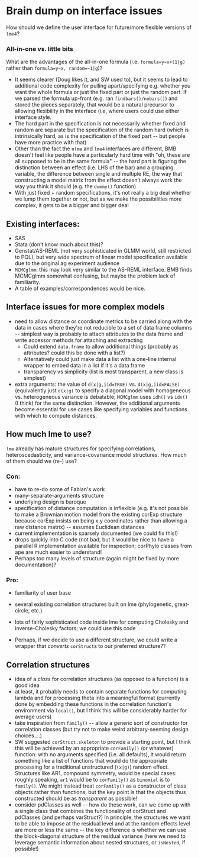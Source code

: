 Brain dump on interface issues
=====

How should we define the user interface for future/more flexible versions of `lme4`?

### All-in-one vs. little bits

What are the advantages of the all-in-one formula (i.e. `formula=y~x+(1|g)` rather than `formula=y~x, random=~1|g`)?

* It seems clearer (Doug likes it, and SW used to), but it seems to lead to additional code complexity for pulling apart/specifying e.g. whether you want the whole formula or just the fixed part or just the random part.  If we parsed the formula up-front (e.g. ran `findbars()/nobars()`) and stored the pieces separately, that would be a natural precursor to allowing flexibility in the interface (i.e, where users could use either interface style.
* The hard part in the specification is not necessarily whether fixed and random are separate but the specification of the random hard (which is intrinsically hard, as is the specification of the fixed part -- but people have more practice with that)
* Other than the fact the `nlme` and `lme4` interfaces are different, BMB doesn't feel like people have a particularly hard time with "oh, these are all supposed to be in the same formula" -- the hard part is figuring the distinction between an effect (i.e. LHS of the bar) and a grouping variable, the difference between single and multiple RE, the way that constructing a model matrix from the effect doesn't always work the way you think it should (e.g. the `dummy()` function)
* With just fixed + random specifications, it's not really a big deal whether we lump them together or not, but as we make the possibilities more complex, it gets to be a bigger and bigger deal

## Existing interfaces:

* SAS
* Stata (don't know much about this)?
* Genstat/AS-REML (not very sophisticated in GLMM world, still restricted to PQL), but very wide spectrum of linear model specification available due to the original ag experiment audience
* `MCMCglmm`: this may look very similar to the AS-REML interface. BMB finds MCMCglmm somewhat confusing, but maybe the problem lack of familiarity.
* A table of examples/correspondences would be nice.

## Interface issues for more complex models
* need to allow distance or coordinate metrics to be carried along with the data in cases where they're not reducible to a set of data frame columns -- simplest way is probably to attach attributes to the data frame and write accessor methods for attaching and extracting 
    * Could extend `data.frame` to allow additional things (probably as attributes? could this be done with a list?)
    * Alternatively could just make data a list with a one-line internal wrapper to embed data in a list if it's a data frame
   * transparency vs simplicity (list is most transparent, a new class is simplest)
* extra arguments: the value of `d(x|g,iid=TRUE)` vs. `d(x|g,iid=FALSE)` (equivalently just `d(x|g)` to specify a diagonal model with homogeneous vs. heterogeneous variance is debatable; `MCMCglmm` uses `idh()` vs `idv()` (I think) for the same distinction.  However, the additional arguments become essential for use cases like specifying variables and functions with which to compute distances.

## How much lme to use?

`lme` already has mature structures for specifying correlations, heteroscedasticity, and variance-covariance model structures.  How much of them should we (re-) use?

### Con:
* have to re-do some of Fabian's work
* many-separate-arguments structure 
* underlying design is baroque
* specification of distance computation is inflexible (e.g. it's not possible to make a Brownian motion model from the existing corExp structure because corExp insists on being x,y coordinates rather than allowing a raw distance matrix) -- assumes Euclidean distances
* current implementation is sparsely documented (we could fix this!)
* drops quickly into C code (not bad, but it would be nice to have a parallel R implementation available for inspection; corPhylo classes from ape are much easier to understand!  
* Perhaps too many levels of structure (again might be fixed by more documentation)?

### Pro:
* familiarity of user base
* several existing correlation structures built on lme (phylogenetic, great-circle, etc.)
* lots of fairly sophisticated code inside lme for computing Cholesky and inverse-Cholesky factors; we could use this code

* Perhaps, if we decide to use a different structure, we could write a wrapper that *converts* `corStruct`s to our preferred structure??

## Correlation structures

* idea of a *class* for correlation structures (as opposed to a function) is a good idea
* at least, it probably needs to contain separate functions for computing lambda and for processing theta into a meaningful format (currently done by embedding these functions in the correlation function's environment via `local()`, but I think this will be considerably harder for average users)
* take inspiration from `family()` -- allow a generic sort of constructor for correlation classes (but try not to make weird arbitrary-seeming design choices ...)
* SW suggested `corStruct.skeleton` to provide a starting point, but I think this will be achieved by an appropriate `corFamily()` (or whatever) function: with no arguments specified (i.e. all defaults), it would return something like a list of functions that would do the appropriate processing for a traditional unstructured (`(x|g)`) random effect. Structures like AR1, compound symmetry, would be special cases: roughly speaking, `ar1` would be to `corFamily()` as `binomial` is to `family()`. We might instead treat `corFamily()` as a constructor of class objects rather than functions, but the key point is that the objects thus constructed should be as *transparent* as possible!
* consider pdClasses as well -- how do these work, can we come up with a single class that combines the functionality of corStruct and pdClasses (and perhaps varStruct?)  In principle, the structures we want to be able to impose at the residual level and at the random effects level are more or less the same -- the key difference is whether we can use the block-diagonal structure of the residual variance (here we need to leverage semantic information about nested structures, or `isNested`, if possible!)



